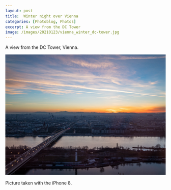 ```yaml
---
layout: post
title:  Winter night over Vienna
categories: [Photoblog, Photos] 
excerpt: A view from the DC Tower
image: /images/20210123/vienna_winter_dc-tower.jpg
---
```

A view from the DC Tower, Vienna.

![A view from the DC Tower, Vienna](../images/20210123/vienna_winter_dc-tower.jpg)

Picture taken with the iPhone 8.
